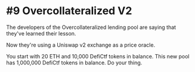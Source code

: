 # #9 Overcollateralized V2

The developers of the Overcollateralized lending pool are saying that they've learned their lesson.

Now they're using a Uniswap v2 exchange as a price oracle.

You start with 20 ETH and 10,000 DefiCtf tokens in balance. This new pool has 1,000,000 DefiCtf tokens in balance. Do your thing.